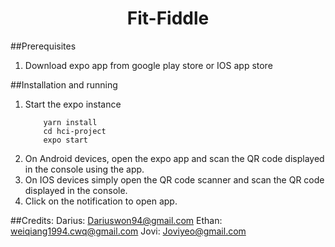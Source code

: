 <h1 align="center" style="border-bottom: none;"> Fit-Fiddle </h1>

##Prerequisites
1. Download expo app from google play store or IOS app store

##Installation and running
1. Start the expo instance
    ```
        yarn install
        cd hci-project
        expo start
    ```
1. On Android devices, open the expo app and scan the QR code displayed in the console using the app.
3. On IOS devices simply open the QR code scanner and scan the QR code displayed in the console. 
4. Click on the notification to open app.

##Credits:
Darius: Dariuswon94@gmail.com
Ethan: weiqiang1994.cwq@gmail.com
Jovi: Joviyeo@gmail.com
